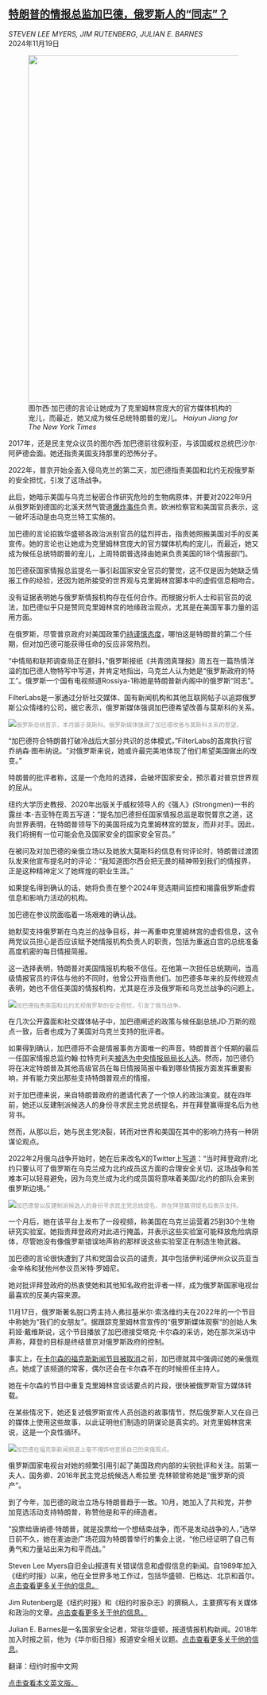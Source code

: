 <!--1732005422000-->
[特朗普的情报总监加巴德，俄罗斯人的“同志”？](https://cn.nytimes.com/usa/20241119/tulsi-gabbard-trump-russia/)
------

<address>STEVEN LEE MYERS, JIM RUTENBERG, JULIAN E. BARNES</address><time pudate="2024-11-19 04:16:35" datetime="2024-11-19 04:16:35">2024年11月19日</time><figure><img src="https://images.weserv.nl/?url=static01.nyt.com/images/2024/11/18/multimedia/18dc-gabbard-01-mhfk/18dc-gabbard-01-mhfk-master1050.jpg" width="1050" height="700"><figcaption>图尔西·加巴德的言论让她成为了克里姆林宫庞大的官方媒体机构的宠儿，而最近，她又成为候任总统特朗普的宠儿。 <cite>Haiyun Jiang for The New York Times</cite></figcaption></figure><section><p>2017年，还是民主党众议员的图尔西·加巴德前往叙利亚，与该国威权总统巴沙尔·阿萨德会面。她还指责美国支持那里的恐怖分子。</p><p>2022年，普京开始全面入侵乌克兰的第二天，加巴德指责美国和北约无视俄罗斯的安全担忧，引发了这场战争。</p><p>此后，她暗示美国与乌克兰秘密合作研究危险的生物病原体，并要对2022年9月从俄罗斯到德国的北溪天然气管道<a href="https://www.nytimes.com/2024/08/14/world/europe/nord-stream-explosion-germany-ukraine-arrest-warrant.html">爆炸事件</a>负责。欧洲检察官和美国官员表示，这一破坏活动是由乌克兰特工实施的。</p><p>加巴德的言论招致华盛顿各政治派别官员的猛烈抨击，指责她照搬美国对手的反美宣传。她的言论也让她成为克里姆林宫庞大的官方媒体机构的宠儿，而最近，她又成为候任总统特朗普的宠儿，上周特朗普选择由她来负责美国的18个情报部门。</p><p>加巴德获国家情报总监提名一事引起国家安全官员的警觉，这不仅是因为她缺乏情报工作的经验，还因为她所接受的世界观与克里姆林宫脚本中的虚假信息相吻合。</p><p>没有证据表明她与俄罗斯情报机构存在任何合作。而根据分析人士和前官员的说法，加巴德似乎只是赞同克里姆林宫的地缘政治观点，尤其是在美国军事力量的运用方面。</p><p>在俄罗斯，尽管普京政府对美国政策仍<a href="https://www.nytimes.com/2024/11/15/world/europe/trump-russia-moscow-war.html">持谨慎态度</a>，哪怕这是特朗普的第二个任期，但对加巴德可能获得任命的反应非常热烈。</p><p>“中情局和联邦调查局正在颤抖，”俄罗斯报纸《共青团真理报》周五在一篇热情洋溢的加巴德人物特写中写道，并肯定地指出，乌克兰人认为她是“俄罗斯政府的特工”。俄罗斯一个国有电视频道Rossiya-1称她是特朗普新内阁中的俄罗斯“同志”。</p><p>FilterLabs是一家通过分析社交媒体、国有新闻机构和其他互联网帖子以追踪俄罗斯公众情绪的公司，据它表示，俄罗斯媒体强调加巴德希望改善与莫斯科的关系。</p><p><img src="https://images.weserv.nl/?url=static01.nyt.com/images/2024/11/18/multimedia/18dc-gabbard-02-mhfk/18dc-gabbard-02-mhfk-master1050.jpg"><small style="color: #999;">俄罗斯总统普京，本月摄于莫斯科。俄罗斯媒体强调了加巴德改善与莫斯科关系的愿望。</small></p><p>“加巴德符合特朗普打破冷战后大部分共识的总体模式，”FilterLabs的首席执行官乔纳森·图布纳说。“对俄罗斯来说，她或许最完美地体现了他们希望美国做出的改变。”</p><p>特朗普的批评者称，这是一个危险的选择，会破坏国家安全，预示着对普京世界观的屈从。</p><p>纽约大学历史教授、2020年出版关于威权领导人的《强人》(Strongmen)一书的露丝·本-吉亚特在周五写道：“提名加巴德担任国家情报总监是取悦普京之道，这向世界表明，在特朗普领导下的美国将成为克里姆林宫的盟友，而非对手。因此，我们将拥有一位可能会危及国家安全的国家安全官员。”</p><p>在被问及对加巴德的亲俄立场以及她放大莫斯科的信息有何评论时，特朗普过渡团队发来他宣布提名时的评论：“我知道图尔西会把无畏的精神带到我们的情报界，正是这种精神定义了她辉煌的职业生涯。”</p><p>如果提名得到确认的话，她将负责在整个2024年竞选期间监控和揭露俄罗斯虚假信息和影响力活动的机构。</p><p>加巴德在参议院面临着一场艰难的确认战。</p><p>她默契支持俄罗斯在乌克兰的战争目标，并一再重申克里姆林宫的虚假信息，这令两党议员担心是否应该赋予她情报机构负责人的职责，包括为重返白宫的总统准备高度机密的每日情报简报。</p><p>这一选择表明，特朗普对美国情报机构极不信任。在他第一次担任总统期间，当高级情报官员的评估与他的不同时，他曾公开指责他们。加巴德多年来的反传统观点表明，她也不信任美国的情报机构，尤其是在涉及俄罗斯和乌克兰战争的问题上。</p><p><img src="https://images.weserv.nl/?url=static01.nyt.com/images/2024/11/18/multimedia/18dc-gabbard-03-mhfk/18dc-gabbard-03-mhfk-master1050.jpg"><small style="color: #999;">加巴德指责美国和北约无视俄罗斯的安全担忧，引发了俄乌战争。</small></p><p>在几次公开露面和社交媒体帖子中，加巴德阐述的政策与候任副总统JD·万斯的观点一致，后者也成为了美国对乌克兰支持的批评者。</p><p>如果得到确认，加巴德将不会是情报事务方面唯一的声音。特朗普首个任期的最后一任国家情报总监约翰·拉特克利夫<a href="https://www.nytimes.com/2024/11/12/us/politics/john-ratcliffe-cia-director-trump.html" title="Link: https://www.nytimes.com/2024/11/12/us/politics/john-ratcliffe-cia-director-trump.html">被选为中央情报局局长人选</a>。然而，加巴德仍将在决定特朗普及其他高级官员在每日情报简报中看到哪些情报方面发挥重要影响，并有能力突出那些支持特朗普观点的情报。</p><p>对于加巴德来说，来自特朗普政府的邀请代表了一个惊人的政治演变。就在四年前，她还以反建制派候选人的身份寻求民主党总统提名，并在拜登赢得提名后为他背书。</p><p>然而，从那以后，她与民主党决裂，转而对世界和美国在其中的影响力持有一种阴谋论观点。</p><p>2022年2月俄乌战争开始时，她在后来改名X的Twitter上<a rel="noopener noreferrer" target="_blank" href="https://x.com/TulsiGabbard/status/1496695830715142148">写道</a>：“当时拜登政府/北约只要认可了俄罗斯在乌克兰成为北约成员这方面的合理安全关切，这场战争和苦难本可以轻易避免，因为乌克兰成为北约成员国将意味着美国/北约的部队会来到俄罗斯边境。”</p><p><img src="https://images.weserv.nl/?url=static01.nyt.com/images/2024/11/18/multimedia/18dc-gabbard-04-mhfk/18dc-gabbard-04-mhfk-master1050.jpg"><small style="color: #999;">加巴德曾以反建制派候选人的身份寻求民主党总统提名，并在拜登赢得提名后表示支持。</small></p><p>一个月后，她在该平台上发布了一段视频，称美国在乌克兰运营着25到30个生物研究实验室。她指责拜登政府对此进行掩盖，并表示这些实验室可能释放危险病原体，尽管她没有像俄罗斯错误地声称的那样说这些实验室正在制造生物武器。</p><p>加巴德的言论很快遭到了共和党国会议员的谴责，其中包括伊利诺伊州众议员亚当·金辛格和犹他州参议员米特·罗姆尼。</p><p>她对批评拜登政府的热衷使她和其他知名政府批评者一样，成为俄罗斯国家电视台最喜欢的反美内容来源。</p><p>11月17日，俄罗斯著名脱口秀主持人弗拉基米尔·索洛维约夫在2022年的一个节目中称她为“我们的女朋友”。据跟踪克里姆林宫宣传的“俄罗斯媒体观察“的创始人朱莉娅·戴维斯说，这个节目播放了加巴德接受塔克·卡尔森的采访，她在那次采访中声称，拜登的目标是终结普京对俄罗斯政府的控制。</p><p>事实上，在<a href="https://www.nytimes.com/live/2023/04/24/business/tucker-carlson-fox-news">卡尔森的福克斯新闻节目被取消</a>之前，加巴德就其中强调过她的亲俄观点。她成了该频道的常客，偶尔还会在卡尔森不在的时候担任主持人。</p><p>她在卡尔森的节目中重复克里姆林宫谈话要点的片段，很快被俄罗斯官方媒体转载。</p><p>在某些情况下，她还复述俄罗斯宣传人员创造的故事情节，然后俄罗斯人又在自己的媒体上使用这些故事，以此证明他们制造的阴谋论是真实的。对克里姆林宫来说，这是一个良性循环。</p><p><img src="https://images.weserv.nl/?url=static01.nyt.com/images/2024/11/18/multimedia/18dc-gabbard-05-mhfk/18dc-gabbard-05-mhfk-master1050.jpg"><small style="color: #999;">加巴德在福克斯新闻频道上毫不掩饰地宣扬自己的亲俄观点。</small></p><p>俄罗斯国家电视台对她的频繁引用引起了美国政府内部的尖锐批评和关注。前第一夫人、国务卿、2016年民主党总统候选人希拉里·克林顿曾称她是“俄罗斯的资产”。</p><p>到了今年，加巴德的政治立场与特朗普趋于一致。10月，她加入了共和党，并参加竞选活动支持特朗普，称赞他是和平的缔造者。</p><p>“投票给唐纳德·特朗普，就是投票给一个想结束战争，而不是发动战争的人，”选举日前不久，她在麦迪逊广场花园为特朗普举行的集会上说，“他已经证明了自己有勇气和力量站出来为和平而战。”</p></section><footer><p>Steven Lee Myers自旧金山报道有关错误信息和虚假信息的新闻。自1989年加入《纽约时报》以来，他在全世界多地工作过，包括华盛顿、巴格达、北京和首尔。<a rel="nofollow" target="_blank" href="https://www.nytimes.com/by/steven-lee-myers">点击查看更多关于他的信息。</a></p><p>Jim Rutenberg是《纽约时报》和《纽约时报杂志》的撰稿人，主要撰写有关媒体和政治的文章。<a rel="nofollow" target="_blank" href="https://www.nytimes.com/by/jim-rutenberg">点击查看更多关于他的信息。</a></p><p>Julian E. Barnes是一名国家安全记者，常驻华盛顿，报道情报机构新闻。2018年加入时报之前，他为《华尔街日报》报道安全相关议题。<a rel="nofollow" target="_blank" href="https://www.nytimes.com/by/julian-e-barnes">点击查看更多关于他的信息</a>。</p><p>翻译：纽约时报中文网</p><p><a rel="nofollow" target="_blank" href="https://www.nytimes.com/2024/11/18/us/politics/tulsi-gabbard-trump-russia.html">点击查看本文英文版。</a></p></footer>
